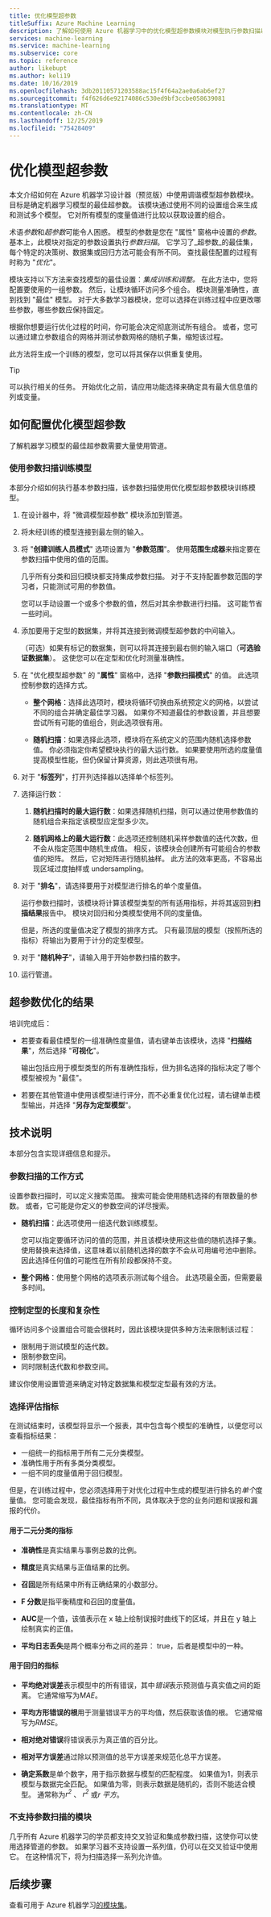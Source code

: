 ```yaml
---
title: 优化模型超参数
titleSuffix: Azure Machine Learning
description: 了解如何使用 Azure 机器学习中的优化模型超参数模块对模型执行参数扫描以确定最佳参数设置。
services: machine-learning
ms.service: machine-learning
ms.subservice: core
ms.topic: reference
author: likebupt
ms.author: keli19
ms.date: 10/16/2019
ms.openlocfilehash: 3db20110571203588ac15f4f64a2ae0a6ab6ef27
ms.sourcegitcommit: f4f626d6e92174086c530ed9bf3ccbe058639081
ms.translationtype: MT
ms.contentlocale: zh-CN
ms.lasthandoff: 12/25/2019
ms.locfileid: "75428409"
---
```

# <a name="tune-model-hyperparameters"></a>优化模型超参数

本文介绍如何在 Azure 机器学习设计器（预览版）中使用调谐模型超参数模块。 目标是确定机器学习模型的最佳超参数。 该模块通过使用不同的设置组合来生成和测试多个模型。 它对所有模型的度量值进行比较以获取设置的组合。 

术语*参数*和*超参数*可能令人困惑。 模型的参数是您在 "属性" 窗格中设置的*参数*。 基本上，此模块对指定的参数设置执行*参数扫描*。 它学习了_超参数_的最佳集，每个特定的决策树、数据集或回归方法可能会有所不同。 查找最佳配置的过程有时称为 "*优化*"。 

模块支持以下方法来查找模型的最佳设置：*集成训练和调整。* 在此方法中，您将配置要使用的一组参数。 然后，让模块循环访问多个组合。 模块测量准确性，直到找到 "最佳" 模型。 对于大多数学习器模块，您可以选择在训练过程中应更改哪些参数，哪些参数应保持固定。

根据你想要运行优化过程的时间，你可能会决定彻底测试所有组合。 或者，您可以通过建立参数组合的网格并测试参数网格的随机子集，缩短该过程。

此方法将生成一个训练的模型，您可以将其保存以供重复使用。  

> [!TIP] 
> 可以执行相关的任务。 开始优化之前，请应用功能选择来确定具有最大信息值的列或变量。

## <a name="how-to-configure-tune-model-hyperparameters"></a>如何配置优化模型超参数  

了解机器学习模型的最佳超参数需要大量使用管道。

### <a name="train-a-model-by-using-a-parameter-sweep"></a>使用参数扫描训练模型  

本部分介绍如何执行基本参数扫描，该参数扫描使用优化模型超参数模块训练模型。

1.  在设计器中，将 "微调模型超参数" 模块添加到管道。

2.  将未经训练的模型连接到最左侧的输入。 

3. 将 "**创建训练人员模式**" 选项设置为 "**参数范围**"。 使用**范围生成器**来指定要在参数扫描中使用的值的范围。  

    几乎所有分类和回归模块都支持集成参数扫描。 对于不支持配置参数范围的学习者，只能测试可用的参数值。

    您可以手动设置一个或多个参数的值，然后对其余参数进行扫描。 这可能节省一些时间。

4.  添加要用于定型的数据集，并将其连接到微调模型超参数的中间输入。  

    （可选）如果有标记的数据集，则可以将其连接到最右侧的输入端口（**可选验证数据集**）。 这使您可以在定型和优化时测量准确性。

5.  在 "优化模型超参数" 的 "**属性**" 窗格中，选择 "**参数扫描模式**" 的值。 此选项控制参数的选择方式。

    - **整个网格**：选择此选项时，模块将循环切换由系统预定义的网格，以尝试不同的组合并确定最佳学习器。 如果你不知道最佳的参数设置，并且想要尝试所有可能的值组合，则此选项很有用。

    - **随机扫描**：如果选择此选项，模块将在系统定义的范围内随机选择参数值。 你必须指定你希望模块执行的最大运行数。 如果要使用所选的度量值提高模型性能，但仍保留计算资源，则此选项很有用。    

6.  对于 "**标签列**"，打开列选择器以选择单个标签列。

7.  选择运行数：

    1. **随机扫描时的最大运行数**：如果选择随机扫描，则可以通过使用参数值的随机组合来指定该模型应定型多少次。

    2. **随机网格上的最大运行数**：此选项还控制随机采样参数值的迭代次数，但不会从指定范围中随机生成值。 相反，该模块会创建所有可能组合的参数值的矩阵。 然后，它对矩阵进行随机抽样。 此方法的效率更高，不容易出现区域过度抽样或 undersampling。

8.  对于 "**排名**"，请选择要用于对模型进行排名的单个度量值。

    运行参数扫描时，该模块将计算该模型类型的所有适用指标，并将其返回到**扫描结果**报告中。 模块对回归和分类模型使用不同的度量值。

    但是，所选的度量值决定了模型的排序方式。 只有最顶层的模型（按照所选的指标）将输出为要用于计分的定型模型。

9.  对于 "**随机种子**"，请输入用于开始参数扫描的数字。 

10. 运行管道。

## <a name="results-of-hyperparameter-tuning"></a>超参数优化的结果

培训完成后：

+ 若要查看最佳模型的一组准确性度量值，请右键单击该模块，选择 "**扫描结果**"，然后选择 "**可视化**"。

    输出包括应用于模型类型的所有准确性指标，但为排名选择的指标决定了哪个模型被视为 "最佳"。

+ 若要在其他管道中使用该模型进行评分，而不必重复优化过程，请右键单击模型输出，并选择 "**另存为定型模型**"。 


## <a name="technical-notes"></a>技术说明

本部分包含实现详细信息和提示。

### <a name="how-a-parameter-sweep-works"></a>参数扫描的工作方式

设置参数扫描时，可以定义搜索范围。 搜索可能会使用随机选择的有限数量的参数。 或者，它可能是你定义的参数空间的详尽搜索。

+ **随机扫描**：此选项使用一组迭代数训练模型。 

  您可以指定要循环访问的值的范围，并且该模块使用这些值的随机选择子集。 使用替换来选择值，这意味着以前随机选择的数字不会从可用编号池中删除。 因此选择任何值的可能性在所有阶段都保持不变。  

+ **整个网格**：使用整个网格的选项表示测试每个组合。 此选项最全面，但需要最多时间。 

### <a name="controlling-the-length-and-complexity-of-training"></a>控制定型的长度和复杂性

循环访问多个设置组合可能会很耗时，因此该模块提供多种方法来限制该过程：

+ 限制用于测试模型的迭代数。
+ 限制参数空间。
+ 同时限制迭代数和参数空间。

建议你使用设置管道来确定对特定数据集和模型定型最有效的方法。

### <a name="choosing-an-evaluation-metric"></a>选择评估指标

在测试结束时，该模型将显示一个报表，其中包含每个模型的准确性，以便您可以查看指标结果：

- 一组统一的指标用于所有二元分类模型。
- 准确性用于所有多类分类模型。
- 一组不同的度量值用于回归模型。 

但是，在训练过程中，您必须选择用于对优化过程中生成的模型进行排名的*单个*度量值。 您可能会发现，最佳指标有所不同，具体取决于您的业务问题和误报和漏报的代价。

#### <a name="metrics-used-for-binary-classification"></a>用于二元分类的指标

-   **准确性**是真实结果与事例总数的比例。  

-   **精度**是真实结果与正值结果的比例。  

-   **召回**是所有结果中所有正确结果的小数部分。  

-   **F 分数**是指平衡精度和召回的度量值。  

-   **AUC**是一个值，该值表示在 x 轴上绘制误报时曲线下的区域，并且在 y 轴上绘制真实的正值。  

-   **平均日志丢失**是两个概率分布之间的差异： true，后者是模型中的一种。  

#### <a name="metrics-used-for-regression"></a>用于回归的指标

-   **平均绝对误差**表示模型中的所有错误，其中*错误*表示预测值与真实值之间的距离。 它通常缩写为*MAE*。  

-   **平均方形错误的根**用于测量错误平方的平均值，然后获取该值的根。 它通常缩写为*RMSE*。  

-   **相对绝对错误**将错误表示为真正值的百分比。  

-   **相对平方误差**通过除以预测值的总平方误差来规范化总平方误差。  

-   **确定系数**是单个数字，用于指示数据与模型的匹配程度。 如果值为1，则表示模型与数据完全匹配。 如果值为零，则表示数据是随机的，否则不能适合模型。 通常称为*r<sup>2</sup>* 、 *r<sup>2</sup>* 或*r 平方*。  

### <a name="modules-that-dont-support-a-parameter-sweep"></a>不支持参数扫描的模块

几乎所有 Azure 机器学习的学员都支持交叉验证和集成参数扫描，这使你可以使用选择管道的参数。 如果学习器不支持设置一系列值，仍可以在交叉验证中使用它。 在这种情况下，将为扫描选择一系列允许值。 


## <a name="next-steps"></a>后续步骤

查看可用于 Azure 机器学习[的模块集](module-reference.md)。 

